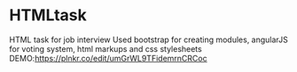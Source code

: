 # HTMLtask
HTML task for job interview
Used bootstrap for creating modules, angularJS for voting system, html markups and css stylesheets
DEMO:https://plnkr.co/edit/umGrWL9TFidemrnCRCoc
